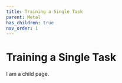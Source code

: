 ```yaml
---
title: Training a Single Task
parent: Metal
has_children: true
nav_order: 1
---
```


# Training a Single Task

I am a child page.

